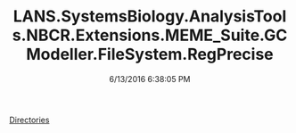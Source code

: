 ﻿---
title: LANS.SystemsBiology.AnalysisTools.NBCR.Extensions.MEME_Suite.GCModeller.FileSystem.RegPrecise
date: 6/13/2016 6:38:05 PM
---

[Directories](T-LANS.SystemsBiology.AnalysisTools.NBCR.Extensions.MEME_Suite.GCModeller.FileSystem.RegPrecise.Directories.html)
